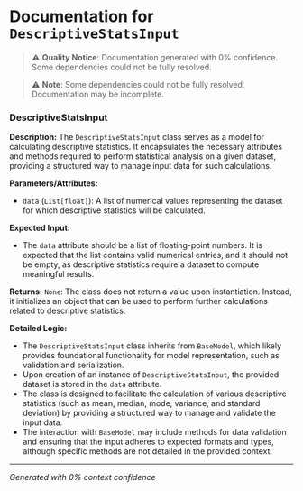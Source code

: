 # Documentation for `DescriptiveStatsInput`

> ⚠️ **Quality Notice**: Documentation generated with 0% confidence. Some dependencies could not be fully resolved.


> ⚠️ **Note**: Some dependencies could not be fully resolved. Documentation may be incomplete.
### DescriptiveStatsInput

**Description:**
The `DescriptiveStatsInput` class serves as a model for calculating descriptive statistics. It encapsulates the necessary attributes and methods required to perform statistical analysis on a given dataset, providing a structured way to manage input data for such calculations.

**Parameters/Attributes:**
- `data` (`List[float]`): A list of numerical values representing the dataset for which descriptive statistics will be calculated.

**Expected Input:**
- The `data` attribute should be a list of floating-point numbers. It is expected that the list contains valid numerical entries, and it should not be empty, as descriptive statistics require a dataset to compute meaningful results.

**Returns:**
`None`: The class does not return a value upon instantiation. Instead, it initializes an object that can be used to perform further calculations related to descriptive statistics.

**Detailed Logic:**
- The `DescriptiveStatsInput` class inherits from `BaseModel`, which likely provides foundational functionality for model representation, such as validation and serialization.
- Upon creation of an instance of `DescriptiveStatsInput`, the provided dataset is stored in the `data` attribute.
- The class is designed to facilitate the calculation of various descriptive statistics (such as mean, median, mode, variance, and standard deviation) by providing a structured way to manage and validate the input data.
- The interaction with `BaseModel` may include methods for data validation and ensuring that the input adheres to expected formats and types, although specific methods are not detailed in the provided context.

---
*Generated with 0% context confidence*
